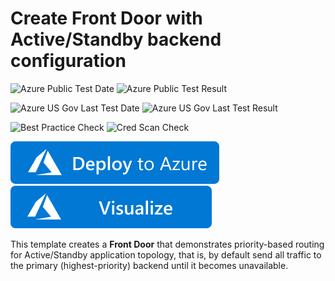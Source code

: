 # Create Front Door with Active/Standby backend configuration

![Azure Public Test Date](https://azurequickstartsservice.blob.core.windows.net/badges/201-front-door-priority-lb/PublicLastTestDate.svg)
![Azure Public Test Result](https://azurequickstartsservice.blob.core.windows.net/badges/201-front-door-priority-lb/PublicDeployment.svg)

![Azure US Gov Last Test Date](https://azurequickstartsservice.blob.core.windows.net/badges/201-front-door-priority-lb/FairfaxLastTestDate.svg)
![Azure US Gov Last Test Result](https://azurequickstartsservice.blob.core.windows.net/badges/201-front-door-priority-lb/FairfaxDeployment.svg)

![Best Practice Check](https://azurequickstartsservice.blob.core.windows.net/badges/201-front-door-priority-lb/BestPracticeResult.svg)
![Cred Scan Check](https://azurequickstartsservice.blob.core.windows.net/badges/201-front-door-priority-lb/CredScanResult.svg)

[![Deploy To Azure](https://raw.githubusercontent.com/Azure/azure-quickstart-templates/master/1-CONTRIBUTION-GUIDE/images/deploytoazure.svg?sanitize=true)](https://portal.azure.com/#create/Microsoft.Template/uri/https%3A%2F%2Fraw.githubusercontent.com%2FAzure%2Fazure-quickstart-templates%2Fmaster%2F201-front-door-priority-lb%2Fazuredeploy.json)  [![Visualize](https://raw.githubusercontent.com/Azure/azure-quickstart-templates/master/1-CONTRIBUTION-GUIDE/images/visualizebutton.svg?sanitize=true)](http://armviz.io/#/?load=https%3A%2F%2Fraw.githubusercontent.com%2FAzure%2Fazure-quickstart-templates%2Fmaster%2F201-front-door-priority-lb%2Fazuredeploy.json)

This template creates a **Front Door** that demonstrates priority-based routing for Active/Standby application topology, that is, by default send all traffic to the primary (highest-priority) backend until it becomes unavailable.


